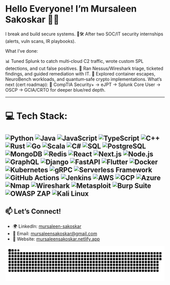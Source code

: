 # Hello Everyone! I’m Mursaleen Sakoskar 👋🏼

I break and build secure systems. 🔐🛠️ After two SOC/IT security internships (alerts, vuln scans, IR playbooks).

What I’ve done:

📊 Tuned Splunk to catch multi‑cloud C2 traffic, wrote custom SPL detections, and cut false positives.
🔎 Ran Nessus/Wireshark triage, ticketed findings, and guided remediation with IT.
🧪 Explored container escapes, NeuroBench workloads, and quantum‑safe crypto implementations.
What’s next (cert roadmap):
🎯 CompTIA Security+ → eJPT → Splunk Core User → OSCP → GCIA/CRTO for deeper blue/red depth.

---

# 💻 Tech Stack:

![Python](https://img.shields.io/badge/python-3776AB?style=for-the-badge&logo=python&logoColor=white) ![Java](https://img.shields.io/badge/java-%23ED8B00?style=for-the-badge&logo=openjdk&logoColor=white) ![JavaScript](https://img.shields.io/badge/javascript-%23F7DF1E?style=for-the-badge&logo=javascript&logoColor=black) ![TypeScript](https://img.shields.io/badge/typescript-%23007ACC.svg?style=for-the-badge&logo=typescript&logoColor=white) ![C++](https://img.shields.io/badge/c++-%2300599C?style=for-the-badge&logo=cplusplus&logoColor=white) ![Rust](https://img.shields.io/badge/rust-%23000000.svg?style=for-the-badge&logo=rust&logoColor=white) ![Go](https://img.shields.io/badge/go-%2300ADD8.svg?style=for-the-badge&logo=go&logoColor=white) ![Scala](https://img.shields.io/badge/scala-%23DC322F.svg?style=for-the-badge&logo=scala&logoColor=white) ![C#](https://img.shields.io/badge/c%23-%23239120.svg?style=for-the-badge&logo=csharp&logoColor=white) ![SQL](https://img.shields.io/badge/SQL-%23007ACC?style=for-the-badge&logo=mysql&logoColor=white) ![PostgreSQL](https://img.shields.io/badge/postgresql-%23316192?style=for-the-badge&logo=postgresql&logoColor=white) ![MongoDB](https://img.shields.io/badge/mongodb-%234ea94b?style=for-the-badge&logo=mongodb&logoColor=white) ![Redis](https://img.shields.io/badge/redis-%23DC382D.svg?style=for-the-badge&logo=redis&logoColor=white) ![React](https://img.shields.io/badge/react-%2320232a?style=for-the-badge&logo=react&logoColor=%2361DAFB) ![Next.js](https://img.shields.io/badge/next.js-black?style=for-the-badge&logo=next.js&logoColor=white) ![Node.js](https://img.shields.io/badge/node.js-6DA55F?style=for-the-badge&logo=node.js&logoColor=white) ![GraphQL](https://img.shields.io/badge/GraphQL-E10098?style=for-the-badge&logo=graphql&logoColor=white) ![Django](https://img.shields.io/badge/django-%23092E20?style=for-the-badge&logo=django&logoColor=white) ![FastAPI](https://img.shields.io/badge/FastAPI-%2300C6B7?style=for-the-badge&logo=fastapi&logoColor=white) ![Flutter](https://img.shields.io/badge/flutter-%2302569B?style=for-the-badge&logo=flutter&logoColor=white) ![Docker](https://img.shields.io/badge/docker-%230db7ed?style=for-the-badge&logo=docker&logoColor=white) ![Kubernetes](https://img.shields.io/badge/kubernetes-%23326CE5?style=for-the-badge&logo=kubernetes&logoColor=white) ![gRPC](https://img.shields.io/badge/gRPC-%23009CDE?style=for-the-badge&logo=grpc&logoColor=white) ![Serverless Framework](https://img.shields.io/badge/serverless-%23FD5750?style=for-the-badge&logo=serverless&logoColor=white) ![GitHub Actions](https://img.shields.io/badge/github_actions-%232671E5.svg?style=for-the-badge&logo=github-actions&logoColor=white) ![Jenkins](https://img.shields.io/badge/jenkins-%23D24939.svg?style=for-the-badge&logo=jenkins&logoColor=white) ![AWS](https://img.shields.io/badge/aws-%23FF9900?style=for-the-badge&logo=amazon-aws&logoColor=white) ![GCP](https://img.shields.io/badge/GoogleCloud-%234285F4.svg?style=for-the-badge&logo=google-cloud&logoColor=white) ![Azure](https://img.shields.io/badge/azure-%230073C8?style=for-the-badge&logo=microsoft-azure&logoColor=white) ![Nmap](https://img.shields.io/badge/nmap-7CA982?style=for-the-badge&logo=nmap&logoColor=white) ![Wireshark](https://img.shields.io/badge/wireshark-0D52A1?style=for-the-badge&logo=wireshark&logoColor=white) ![Metasploit](https://img.shields.io/badge/metasploit-FF3B3F?style=for-the-badge&logo=metasploit&logoColor=white) ![Burp Suite](https://img.shields.io/badge/burp%20suite-EB7100?style=for-the-badge&logo=portswigger&logoColor=white) ![OWASP ZAP](https://img.shields.io/badge/OWASP%20ZAP-00ACD7?style=for-the-badge&logo=owasp&logoColor=white) ![Kali Linux](https://img.shields.io/badge/Kali%20Linux-557C94?style=for-the-badge&logo=kali-linux&logoColor=white)
---

## 📫 Let’s Connect!

- 🌍 LinkedIn: [mursaleen-sakoskar](https://linkedin.com/in/mursaleen-sakoskar) 
- 📧 Email: [mursaleensakoskar@gmail.com](mailto:mursaleensakoskar@gmail.com)  
- 🔗 Website: [mursaleensakoskar.netlify.app](http://mursaleensakoskar.netlify.app) 







<picture>
  <source media="(prefers-color-scheme: dark)" srcset="https://raw.githubusercontent.com/Mursaleen7/Mursaleen7/output/github-snake-dark.svg" />
  <source media="(prefers-color-scheme: light)" srcset="https://raw.githubusercontent.com/Mursaleen7/Mursaleen7/output/github-snake.svg" />
  <img alt="github-snake" src="https://raw.githubusercontent.com/Mursaleen7/Mursaleen7/output/github-snake.svg" />
</picture>
